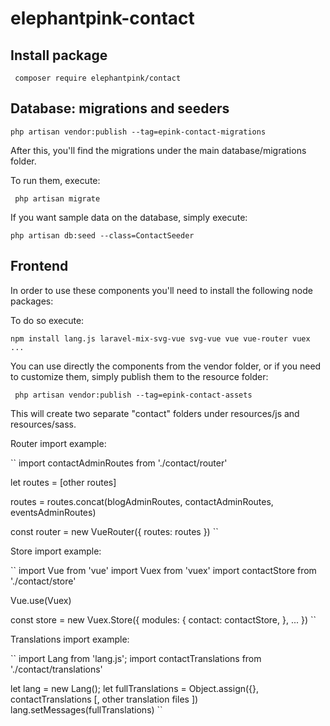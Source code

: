 # elephantpink-contact
 
## Install package

`` 
 composer require elephantpink/contact 
``

## Database: migrations and seeders

``
 php artisan vendor:publish --tag=epink-contact-migrations
``

After this, you'll find the migrations under the main database/migrations folder.

To run them, execute:

`` 
 php artisan migrate
``

If you want sample data on the database, simply execute:

``
 php artisan db:seed --class=ContactSeeder
``

## Frontend

In order to use these components you'll need to install the following node packages:

To do so execute:

``
 npm install lang.js laravel-mix-svg-vue svg-vue vue vue-router vuex ...
``


You can use directly the components from the vendor folder, or if you need to customize them, simply publish them to the resource folder:

`` 
 php artisan vendor:publish --tag=epink-contact-assets 
``

This will create two separate "contact" folders under resources/js and resources/sass.

Router import example:

``
import contactAdminRoutes from './contact/router'

let routes = [other routes]

routes = routes.concat(blogAdminRoutes, contactAdminRoutes, eventsAdminRoutes)

const router = new VueRouter({ 
  routes: routes 
})
``

Store import example:

``
import Vue from 'vue'
import Vuex from 'vuex'
import contactStore from './contact/store'

Vue.use(Vuex)

const store = new Vuex.Store({
  modules: {
    contact: contactStore,
  },
  ...
})
``

Translations import example:

``
import Lang from 'lang.js';
import contactTranslations from './contact/translations'

let lang = new Lang();
let fullTranslations = Object.assign({}, contactTranslations [, other translation files ])
lang.setMessages(fullTranslations)
``
